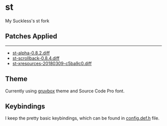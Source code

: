 # st
My Suckless's st fork

## Patches Applied
----------------
- [st-alpha-0.8.2.diff](https://st.suckless.org/patches/alpha/)
- [st-scrollback-0.8.4.diff](https://st.suckless.org/patches/scrollback/)
- [st-xresources-20180309-c5ba9c0.diff](https://st.suckless.org/patches/xresources/)

## Theme
Currently using [gruvbox](https://github.com/morhetz/gruvbox-contrib) theme and Source Code Pro font.

## Keybindings
I keep the pretty basic keybindings, which can be found in [config.def.h](https://github.com/andrmantz/st/blob/main/config.def.h) file.

